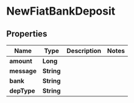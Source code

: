
# NewFiatBankDeposit

## Properties
Name | Type | Description | Notes
------------ | ------------- | ------------- | -------------
**amount** | **Long** |  | 
**message** | **String** |  | 
**bank** | **String** |  | 
**depType** | **String** |  | 



